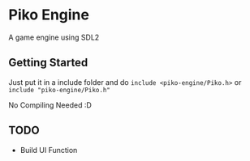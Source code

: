 # Piko Engine
A game engine using SDL2
## Getting Started

Just put it in a include folder and do `include <piko-engine/Piko.h>` or `include "piko-engine/Piko.h"`

No Compiling Needed :D


## TODO
 - Build UI Function
